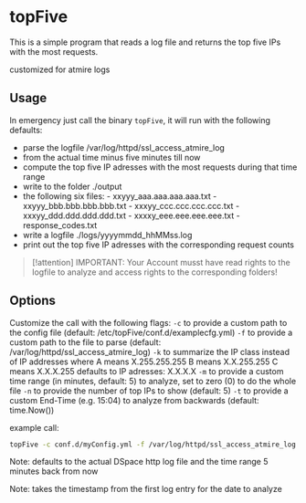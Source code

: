 topFive
=======

This is a simple program that reads a log file and returns the top five IPs with the most requests.

customized for atmire logs

## Usage
In emergency just call the binary `topFive`, it will run with the following defaults:
- parse the logfile /var/log/httpd/ssl_access_atmire_log
- from the actual time minus five minutes till now
- compute the top five IP adresses with the most requests during that time range
- write to the folder ./output
- the following six files:
      - xxyyy_aaa.aaa.aaa.aaa.txt
      - xxyyy_bbb.bbb.bbb.bbb.txt
      - xxxyy_ccc.ccc.ccc.ccc.txt
      - xxxyy_ddd.ddd.ddd.ddd.txt
      - xxxxy_eee.eee.eee.eee.txt
      - response_codes.txt
- write a logfile ./logs/yyyymmdd_hhMMss.log
- print out the top five IP adresses with the corresponding request counts

>[!attention] IMPORTANT: 
> Your Account musst have read rights to the logfile to analyze and access rights to the corresponding folders!

## Options
Customize the call with the following flags:
`-c` to provide a custom path to the config file (default: /etc/topFive/conf.d/examplecfg.yml)
`-f` to provide a custom path to the file  to parse (default: /var/log/httpd/ssl_access_atmire_log)
`-k` to summarize the IP class instead of IP addresses where
      A means X.255.255.255 
      B means X.X.255.255 
      C means X.X.X.255 
      defaults to IP adresses: X.X.X.X 
`-m` to provide a custom time range (in minutes, default: 5) to analyze, set to zero (0) to do the whole file 
`-n` to provide the number of top IPs to show (default: 5)
`-t` to provide a custom End-Time (e.g. 15:04) to analyze from backwards (default: time.Now())


example call:
```bash
topFive -c conf.d/myConfig.yml -f /var/log/httpd/ssl_access_atmire_log -m 5 -t 9:55
```

Note: defaults to the actual DSpace http log file and the time range 5 minutes back from now

Note: takes the timestamp from the first log entry for the date to analyze

